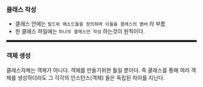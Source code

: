 ### 클래스 작성

- 클래스 안에는 `필드와 메소드들을 정의하며 이들을 클래스의 멤버` 라 부름
- 한 클래스 파일에는 `하나의 클래스만 작성` 하는것이 원칙이다.

<hr style="height:5px">

### 객체 생성

클래스자체는 객체가 아니다. 객체를 만들기위한 틀일 뿐이다.
즉 클래스를 통해 여러 객체를 생성하더라도 그 각각의 인스턴스(객체) 들은 독립된 자아를 지닌다.
